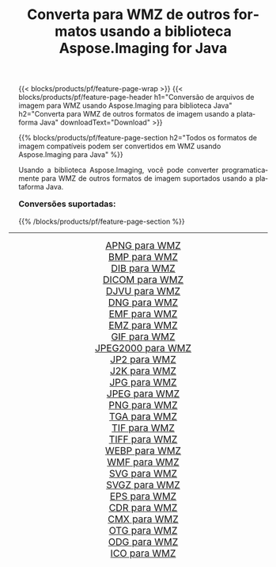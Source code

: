 ﻿---
title: Converta para WMZ de outros formatos usando a biblioteca Aspose.Imaging for Java 
weight: 3920
url: /pt/java/conversion/to/wmz/ 
lang: pt
langdirlevel: 2
locales: zh-hans,ja,it,ru,de,es,fr,nl,id,lt,pl,pt,vi,tr,ko,zh-hant,ar,hi,th,sv,cs,uk,he
description: Usando Aspose.Imaging você pode converter para WMZ de outros formatos usando Java
---

{{< blocks/products/pf/feature-page-wrap >}}
{{< blocks/products/pf/feature-page-header h1="Conversão de arquivos de imagem para WMZ usando Aspose.Imaging para biblioteca Java" h2="Converta para WMZ de outros formatos de imagem usando a plataforma Java" downloadText="Download" >}}


{{% blocks/products/pf/feature-page-section  h2="Todos os formatos de imagem compatíveis podem ser convertidos em WMZ usando Aspose.Imaging para Java" %}}
<p align=justify>Usando a biblioteca Aspose.Imaging, você pode converter programaticamente para WMZ de outros formatos de imagem suportados usando a plataforma Java.</p>
<h3 style="margin-top:16px;">
Conversões suportadas:
</h3>
{{% /blocks/products/pf/feature-page-section %}}
<div class="container-fluid productfamilypage bg-gray">
    <div class="convertypes bg-gray agp-content section">
        <div class="container">
		<hr style="margin-left:-20px;"/>
		<div class="row other-converters" style="gap: 10px;font-size: 19px;text-align:center;">
		    <div class='col-md-3 other-converter remove-lp remove-rp'><a href="/imaging/pt/java/conversion/apng-to-wmz/" style="padding:15px;">APNG para WMZ</a></div>
<div class='col-md-3 other-converter remove-lp remove-rp'><a href="/imaging/pt/java/conversion/bmp-to-wmz/" style="padding:15px;">BMP para WMZ</a></div>
<div class='col-md-3 other-converter remove-lp remove-rp'><a href="/imaging/pt/java/conversion/dib-to-wmz/" style="padding:15px;">DIB para WMZ</a></div>
<div class='col-md-3 other-converter remove-lp remove-rp'><a href="/imaging/pt/java/conversion/dicom-to-wmz/" style="padding:15px;">DICOM para WMZ</a></div>
<div class='col-md-3 other-converter remove-lp remove-rp'><a href="/imaging/pt/java/conversion/djvu-to-wmz/" style="padding:15px;">DJVU para WMZ</a></div>
<div class='col-md-3 other-converter remove-lp remove-rp'><a href="/imaging/pt/java/conversion/dng-to-wmz/" style="padding:15px;">DNG para WMZ</a></div>
<div class='col-md-3 other-converter remove-lp remove-rp'><a href="/imaging/pt/java/conversion/emf-to-wmz/" style="padding:15px;">EMF para WMZ</a></div>
<div class='col-md-3 other-converter remove-lp remove-rp'><a href="/imaging/pt/java/conversion/emz-to-wmz/" style="padding:15px;">EMZ para WMZ</a></div>
<div class='col-md-3 other-converter remove-lp remove-rp'><a href="/imaging/pt/java/conversion/gif-to-wmz/" style="padding:15px;">GIF para WMZ</a></div>
<div class='col-md-3 other-converter remove-lp remove-rp'><a href="/imaging/pt/java/conversion/jpeg2000-to-wmz/" style="padding:15px;">JPEG2000 para WMZ</a></div>
<div class='col-md-3 other-converter remove-lp remove-rp'><a href="/imaging/pt/java/conversion/jp2-to-wmz/" style="padding:15px;">JP2 para WMZ</a></div>
<div class='col-md-3 other-converter remove-lp remove-rp'><a href="/imaging/pt/java/conversion/j2k-to-wmz/" style="padding:15px;">J2K para WMZ</a></div>
<div class='col-md-3 other-converter remove-lp remove-rp'><a href="/imaging/pt/java/conversion/jpg-to-wmz/" style="padding:15px;">JPG para WMZ</a></div>
<div class='col-md-3 other-converter remove-lp remove-rp'><a href="/imaging/pt/java/conversion/jpeg-to-wmz/" style="padding:15px;">JPEG para WMZ</a></div>
<div class='col-md-3 other-converter remove-lp remove-rp'><a href="/imaging/pt/java/conversion/png-to-wmz/" style="padding:15px;">PNG para WMZ</a></div>
<div class='col-md-3 other-converter remove-lp remove-rp'><a href="/imaging/pt/java/conversion/tga-to-wmz/" style="padding:15px;">TGA para WMZ</a></div>
<div class='col-md-3 other-converter remove-lp remove-rp'><a href="/imaging/pt/java/conversion/tif-to-wmz/" style="padding:15px;">TIF para WMZ</a></div>
<div class='col-md-3 other-converter remove-lp remove-rp'><a href="/imaging/pt/java/conversion/tiff-to-wmz/" style="padding:15px;">TIFF para WMZ</a></div>
<div class='col-md-3 other-converter remove-lp remove-rp'><a href="/imaging/pt/java/conversion/webp-to-wmz/" style="padding:15px;">WEBP para WMZ</a></div>
<div class='col-md-3 other-converter remove-lp remove-rp'><a href="/imaging/pt/java/conversion/wmf-to-wmz/" style="padding:15px;">WMF para WMZ</a></div>
<div class='col-md-3 other-converter remove-lp remove-rp'><a href="/imaging/pt/java/conversion/svg-to-wmz/" style="padding:15px;">SVG para WMZ</a></div>
<div class='col-md-3 other-converter remove-lp remove-rp'><a href="/imaging/pt/java/conversion/svgz-to-wmz/" style="padding:15px;">SVGZ para WMZ</a></div>
<div class='col-md-3 other-converter remove-lp remove-rp'><a href="/imaging/pt/java/conversion/eps-to-wmz/" style="padding:15px;">EPS para WMZ</a></div>
<div class='col-md-3 other-converter remove-lp remove-rp'><a href="/imaging/pt/java/conversion/cdr-to-wmz/" style="padding:15px;">CDR para WMZ</a></div>
<div class='col-md-3 other-converter remove-lp remove-rp'><a href="/imaging/pt/java/conversion/cmx-to-wmz/" style="padding:15px;">CMX para WMZ</a></div>
<div class='col-md-3 other-converter remove-lp remove-rp'><a href="/imaging/pt/java/conversion/otg-to-wmz/" style="padding:15px;">OTG para WMZ</a></div>
<div class='col-md-3 other-converter remove-lp remove-rp'><a href="/imaging/pt/java/conversion/odg-to-wmz/" style="padding:15px;">ODG para WMZ</a></div>
<div class='col-md-3 other-converter remove-lp remove-rp'><a href="/imaging/pt/java/conversion/ico-to-wmz/" style="padding:15px;">ICO para WMZ</a></div>
                </div>
        </div>
    </div>
</div>
<br/>

